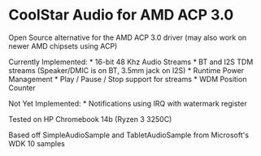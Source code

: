 # CoolStar Audio for AMD ACP 3.0

Open Source alternative for the AMD ACP 3.0 driver (may also work on newer AMD chipsets using ACP)

Currently Implemented:
	* 16-bit 48 Khz Audio Streams
	* BT and I2S TDM streams (Speaker/DMIC is on BT, 3.5mm jack on I2S)
	* Runtime Power Management
	* Play / Pause / Stop support for streams
	* WDM Position Counter

Not Yet Implemented:
	* Notifications using IRQ with watermark register

Tested on HP Chromebook 14b (Ryzen 3 3250C)

Based off SimpleAudioSample and TabletAudioSample from Microsoft's WDK 10 samples